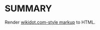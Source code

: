 # SUMMARY

Render [wikidot.com-style markup](http://www.wikidot.com/doc-wiki-syntax:start) to HTML.
